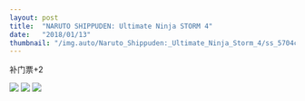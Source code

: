 ```yaml
---
layout: post
title:  "NARUTO SHIPPUDEN: Ultimate Ninja STORM 4"
date:   "2018/01/13"
thumbnail: "/img.auto/Naruto_Shippuden:_Ultimate_Ninja_Storm_4/ss_5704ce4ef591ee128fc246960a3e11f79977118c.600x338.jpg"
---
```

补门票+2

![]({{site.baseurl}}/assets/img/img.auto/Naruto_Shippuden:_Ultimate_Ninja_Storm_4/ss_053f86d775e5b4ebfc0eb1d8ae42754c66d25130.600x338.jpg)
![]({{site.baseurl}}/assets/img/img.auto/Naruto_Shippuden:_Ultimate_Ninja_Storm_4/ss_1167f11ce3f8a6a6a333856052d109d1ae3deb26.600x338.jpg)
![]({{site.baseurl}}/assets/img/img.auto/Naruto_Shippuden:_Ultimate_Ninja_Storm_4/ss_61a26c1cd4f6ec0fe8635156d8239b9903f7da4f.600x338.jpg)